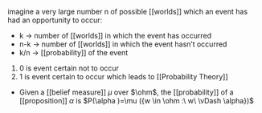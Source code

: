 imagine a very large number n of possible [[worlds]] which an event has had an opportunity to occur:
- k → number of [[worlds]] in which the event has occurred
- n-k → number of [[worlds]] in which the event hasn’t occurred
- k/n → [[probability]] of the event

1. 0 is event certain not to occur
2. 1 is event certain to occur
which leads to [[Probability Theory]]

- Given a [[belief measure]] $\mu$ over $\ohm$, the [[probability]] of a [[proposition]] $\alpha$ is $P(\alpha )=\mu ({w \in \ohm :\ w\ \vDash \alpha})$
